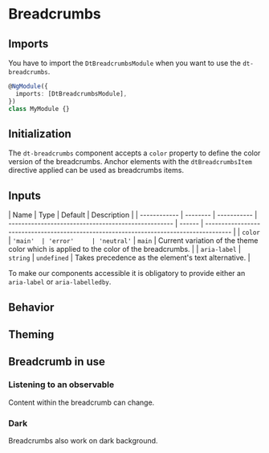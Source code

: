 # Breadcrumbs

<ba-ux-snippet name="breadcrumbs-intro"></ba-ux-snippet>

<ba-live-example name="DtExampleBreadcrumbsDefault"></ba-live-example>

## Imports

You have to import the `DtBreadcrumbsModule` when you want to use the
`dt-breadcrumbs`.

```typescript
@NgModule({
  imports: [DtBreadcrumbsModule],
})
class MyModule {}
```

## Initialization

The `dt-breadcrumbs` component accepts a `color` property to define the color
version of the breadcrumbs. Anchor elements with the `dtBreadcrumbsItem`
directive applied can be used as breadcrumbs items.

## Inputs

| Name         | Type     | Default     | Description                                         |
| ------------ | -------- | ----------- | --------------------------------------------------- | ------ | -------------------------------------------------------------------------------------- |
| `color`      | `'main'  | 'error'     | 'neutral'`                                          | `main` | Current variation of the theme color which is applied to the color of the breadcrumbs. |
| `aria-label` | `string` | `undefined` | Takes precedence as the element's text alternative. |

To make our components accessible it is obligatory to provide either an
`aria-label` or `aria-labelledby`.

## Behavior

<ba-ux-snippet name="breadcrumbs-behavior"></ba-ux-snippet>

## Theming

<ba-ux-snippet name="breadcrumbs-theming"></ba-ux-snippet>

## Breadcrumb in use

### Listening to an observable

Content within the breadcrumb can change.

<ba-live-example name="DtExampleBreadcrumbsObservable"></ba-live-example>

### Dark

Breadcrumbs also work on dark background.

<ba-live-example name="DtExampleBreadcrumbsDark" themedark></ba-live-example>
